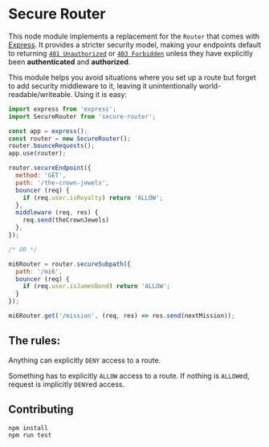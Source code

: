 # Secure Router

This node module implements a replacement for the `Router` that comes with
[Express][express]. It provides a stricter security model, making your
endpoints default to returning [`401 Unauthorized`][rfc401] or [`403
Forbidden`][rfc403] unless they have explicitly been **authenticated** and
**authorized**.

This module helps you avoid situations where you set up a route but forget
to add security middleware to it, leaving it unintentionally
world-readable/writeable. Using it is easy:

```javascript
import express from 'express';
import SecureRouter from 'secure-router';

const app = express();
const router = new SecureRouter();
router.bounceRequests();
app.use(router);

router.secureEndpoint({
  method: 'GET',
  path: '/the-crown-jewels',
  bouncer (req) {
    if (req.user.isRoyalty) return 'ALLOW';
  },
  middleware (req, res) {
    req.send(theCrownJewels)
  },
});

/* OR */

mi6Router = router.secureSubpath({
  path: '/mi6',
  bouncer (req) {
    if (req.user.isJamesBond) return 'ALLOW';
  }
});

mi6Router.get('/mission', (req, res) => res.send(nextMission));
```

[rfc401]: https://httpstatuses.com/401
[rfc403]: https://httpstatuses.com/403 
[express]: https://expressjs.com/

## The rules:

Anything can explicitly `DENY` access to a route.

Something has to explicitly `ALLOW` access to a route. If nothing is `ALLOW`ed, request is implicitly `DENY`ed access.

## Contributing

```
npm install
npm run test
```
